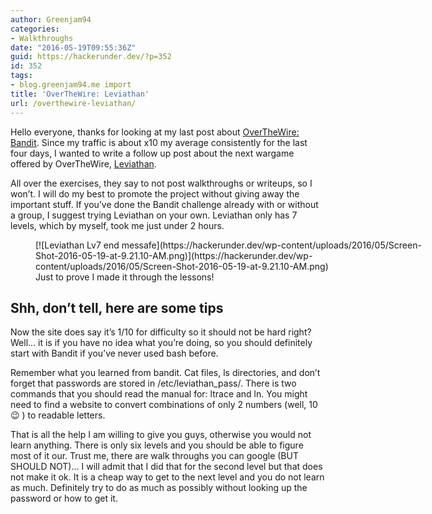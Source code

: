 ```yaml
---
author: Greenjam94
categories:
- Walkthroughs
date: "2016-05-19T09:55:36Z"
guid: https://hackerunder.dev/?p=352
id: 352
tags:
- blog.greenjam94.me import
title: 'OverTheWire: Leviathan'
url: /overthewire-leviathan/
---
```


Hello everyone, thanks for looking at my last post about [OverTheWire: Bandit](https://hackerunder.dev/overthewire-bandit/). Since my traffic is about x10 my average consistently for the last four days, I wanted to write a follow up post about the next wargame offered by OverTheWire, [Leviathan](http://overthewire.org/wargames/leviathan/).

All over the exercises, they say to not post walkthroughs or writeups, so I won’t. I will do my best to promote the project without giving away the important stuff. If you’ve done the Bandit challenge already with or without a group, I suggest trying Leviathan on your own. Leviathan only has 7 levels, which by myself, took me just under 2 hours.

<figure aria-describedby="caption-attachment-353" class="wp-caption aligncenter" id="attachment_353" style="width: 642px">[![Leviathan Lv7 end messafe](https://hackerunder.dev/wp-content/uploads/2016/05/Screen-Shot-2016-05-19-at-9.21.10-AM.png)](https://hackerunder.dev/wp-content/uploads/2016/05/Screen-Shot-2016-05-19-at-9.21.10-AM.png)<figcaption class="wp-caption-text" id="caption-attachment-353">Just to prove I made it through the lessons!</figcaption></figure>

## Shh, don’t tell, here are some tips

Now the site does say it’s 1/10 for difficulty so it should not be hard right? Well… it is if you have no idea what you’re doing, so you should definitely start with Bandit if you’ve never used bash before.

Remember what you learned from bandit. Cat files, ls directories, and don’t forget that passwords are stored in /etc/leviathan\_pass/. There is two commands that you should read the manual for: ltrace and ln. You might need to find a website to convert combinations of only 2 numbers (well, 10 😉 ) to readable letters.

That is all the help I am willing to give you guys, otherwise you would not learn anything. There is only six levels and you should be able to figure most of it our. Trust me, there are walk throughs you can google (BUT SHOULD NOT)… I will admit that I did that for the second level but that does not make it ok. It is a cheap way to get to the next level and you do not learn as much. Definitely try to do as much as possibly without looking up the password or how to get it.
